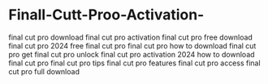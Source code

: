 # Finall-Cutt-Proo-Activation-
 final cut pro download final cut pro activation final cut pro free download final cut pro 2024 free final cut pro final cut pro how to download final cut pro get final cut pro unlock final cut pro activation 2024 how to download final cut pro final cut pro tips final cut pro features final cut pro access final cut pro full download
